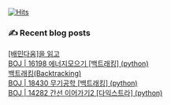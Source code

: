 

[![Hits](https://hits.seeyoufarm.com/api/count/incr/badge.svg?url=https%3A%2F%2Fgithub.com%2Fomnireader0&count_bg=%2379C83D&title_bg=%23555555&icon=&icon_color=%23E7E7E7&title=hits&edge_flat=false)](https://hits.seeyoufarm.com)
### ✍ Recent blog posts 
[[배민다움]을 읽고](https://sebiblog.tistory.com/50) <br>
[BOJ | 16198 에너지모으기 [백트래킹] (python)](https://sebiblog.tistory.com/49) <br>
[백트래킹(Backtracking)](https://sebiblog.tistory.com/48) <br>
[BOJ | 18430 무기공학 [백트래킹] (python)](https://sebiblog.tistory.com/47) <br>
[BOJ |  14282 간선 이어가기2 [다익스트라] (python)](https://sebiblog.tistory.com/46) <br>
